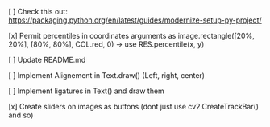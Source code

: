 [ ] Check this out: https://packaging.python.org/en/latest/guides/modernize-setup-py-project/

[x] Permit percentiles in coordinates arguments as image.rectangle([20%, 20%], [80%, 80%], COL.red, 0) -> use RES.percentile(x, y)

[ ] Update README.md

[ ] Implement Alignement in Text.draw() (Left, right, center)

[ ] Implement ligatures in Text() and draw them

[x] Create sliders on images as buttons (dont just use cv2.CreateTrackBar() and so)